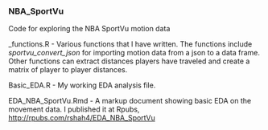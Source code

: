 ### NBA_SportVu
Code for exploring the NBA SportVu motion data

_functions.R - Various functions that I have written.  The functions include *sportvu_convert_json* for importing motion data from a json to a data frame.  Other functions can extract distances players have traveled and create a matrix of player to player distances.

Basic_EDA.R - My working EDA analysis file.  

EDA_NBA_SportVu.Rmd - A markup document showing basic EDA on the movement data.  I published it at Rpubs, http://rpubs.com/rshah4/EDA_NBA_SportVu


